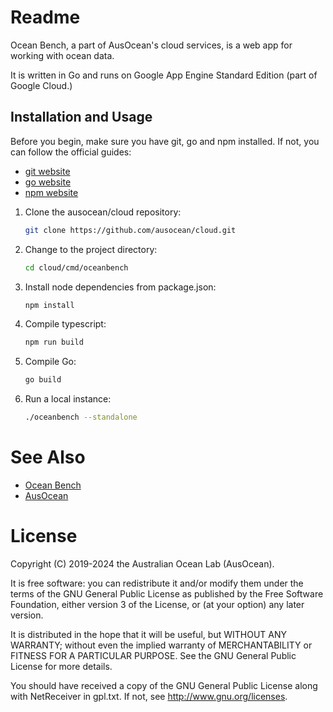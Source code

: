 # Readme

Ocean Bench, a part of AusOcean's cloud services, is a web app for
working with ocean data.

It is written in Go and runs on Google App Engine Standard Edition
(part of Google Cloud.)

## Installation and Usage

Before you begin, make sure you have git, go and npm installed. If not, you 
can follow the official guides:

* [git website](https://git-scm.com/book/en/v2/Getting-Started-Installing-Git)
* [go website](https://go.dev/doc/install)
* [npm website](https://docs.npmjs.com/downloading-and-installing-node-js-and-npm)

1.  Clone the ausocean/cloud repository:
    ```bash
    git clone https://github.com/ausocean/cloud.git
2.  Change to the project directory:
    ```bash
    cd cloud/cmd/oceanbench
3.  Install node dependencies from package.json:
    ```bash
    npm install
4.  Compile typescript:
    ```bash
    npm run build
5.  Compile Go:
    ```bash
    go build
6.  Run a local instance:
    ```bash
    ./oceanbench --standalone

# See Also

* [Ocean Bench](https://bench.ausocean.org)
* [AusOcean](https://www.ausocean.org)

# License

Copyright (C) 2019-2024 the Australian Ocean Lab (AusOcean).

It is free software: you can redistribute it and/or modify them
under the terms of the GNU General Public License as published by the
Free Software Foundation, either version 3 of the License, or (at your
option) any later version.

It is distributed in the hope that it will be useful, but WITHOUT
ANY WARRANTY; without even the implied warranty of MERCHANTABILITY or
FITNESS FOR A PARTICULAR PURPOSE. See the GNU General Public License
for more details.

You should have received a copy of the GNU General Public License
along with NetReceiver in gpl.txt. If not, see
<http://www.gnu.org/licenses>.